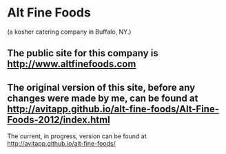 Alt Fine Foods
==========================
(a kosher catering company in Buffalo, NY.)

The public site for this company is http://www.altfinefoods.com
----------
The original version of this site, before any changes were made by me, can be found at http://avitapp.github.io/alt-fine-foods/Alt-Fine-Foods-2012/index.html
----------
The current, in progress, version can be found at http://avitapp.github.io/alt-fine-foods/